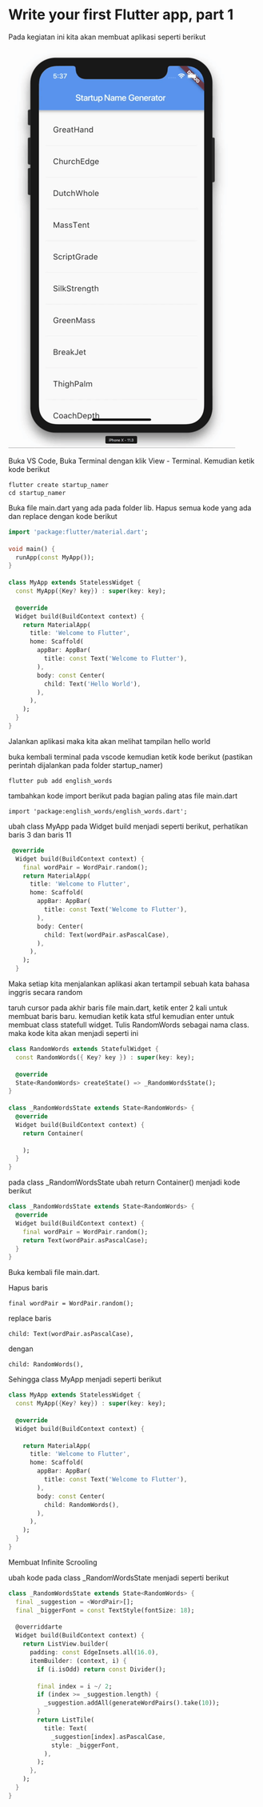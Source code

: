 # Write your first Flutter app, part 1

Pada kegiatan ini kita akan membuat aplikasi seperti berikut

![](<../.gitbook/assets/image (38).png>)



Buka VS Code, Buka Terminal dengan klik View - Terminal. Kemudian ketik kode berikut

```
flutter create startup_namer
cd startup_namer
```

Buka file main.dart yang ada pada folder lib. Hapus semua kode yang ada  dan replace dengan kode berikut&#x20;

```dart
import 'package:flutter/material.dart';

void main() {
  runApp(const MyApp());
}

class MyApp extends StatelessWidget {
  const MyApp({Key? key}) : super(key: key);

  @override
  Widget build(BuildContext context) {
    return MaterialApp(
      title: 'Welcome to Flutter',
      home: Scaffold(
        appBar: AppBar(
          title: const Text('Welcome to Flutter'),
        ),
        body: const Center(
          child: Text('Hello World'),
        ),
      ),
    );
  }
}
```

Jalankan aplikasi maka kita akan melihat tampilan hello world

buka kembali terminal pada vscode kemudian ketik kode berikut (pastikan perintah dijalankan pada folder startup\_namer)

```
flutter pub add english_words
```

tambahkan kode import berikut pada bagian paling atas file main.dart

```
import 'package:english_words/english_words.dart';
```

ubah class MyApp pada Widget build menjadi seperti berikut, perhatikan baris 3 dan baris 11

```dart
 @override
  Widget build(BuildContext context) {
    final wordPair = WordPair.random();
    return MaterialApp(
      title: 'Welcome to Flutter',
      home: Scaffold(
        appBar: AppBar(
          title: const Text('Welcome to Flutter'),
        ),
        body: Center(
          child: Text(wordPair.asPascalCase),
        ),
      ),
    );
  }
```

Maka setiap kita menjalankan aplikasi akan tertampil sebuah kata bahasa inggris secara random



taruh cursor pada akhir baris file main.dart, ketik enter 2 kali untuk membuat baris baru. kemudian ketik kata stful kemudian enter untuk membuat class statefull widget. Tulis RandomWords sebagai nama class. maka kode kita akan menjadi seperti ini

```dart
class RandomWords extends StatefulWidget {
  const RandomWords({ Key? key }) : super(key: key);

  @override
  State<RandomWords> createState() => _RandomWordsState();
}

class _RandomWordsState extends State<RandomWords> {
  @override
  Widget build(BuildContext context) {
    return Container(
      
    );
  }
}
```

pada class \_RandomWordsState ubah return Container() menjadi kode berikut

```dart
class _RandomWordsState extends State<RandomWords> {
  @override
  Widget build(BuildContext context) {
    final wordPair = WordPair.random();
    return Text(wordPair.asPascalCase);
  }
}
```



Buka kembali file main.dart.&#x20;

Hapus baris&#x20;

```
final wordPair = WordPair.random();
```

replace baris&#x20;

```
child: Text(wordPair.asPascalCase),
```

dengan&#x20;

```
child: RandomWords(), 
```

Sehingga class MyApp menjadi seperti berikut

```dart
class MyApp extends StatelessWidget {
  const MyApp({Key? key}) : super(key: key);

  @override
  Widget build(BuildContext context) {
    
    return MaterialApp(
      title: 'Welcome to Flutter',
      home: Scaffold(
        appBar: AppBar(
          title: const Text('Welcome to Flutter'),
        ),
        body: const Center(
          child: RandomWords(),
        ),
      ),
    );
  }
}
```

Membuat Infinite Scrooling

ubah kode pada class \_RandomWordsState menjadi seperti berikut

```dart
class _RandomWordsState extends State<RandomWords> {
  final _suggestion = <WordPair>[];
  final _biggerFont = const TextStyle(fontSize: 18);

  @overriddarte
  Widget build(BuildContext context) {
    return ListView.builder(
      padding: const EdgeInsets.all(16.0),
      itemBuilder: (context, i) {
        if (i.isOdd) return const Divider();

        final index = i ~/ 2;
        if (index >= _suggestion.length) {
          _suggestion.addAll(generateWordPairs().take(10));
        }
        return ListTile(
          title: Text(
            _suggestion[index].asPascalCase,
            style: _biggerFont,
          ),
        );
      },
    );
  }
}
```
